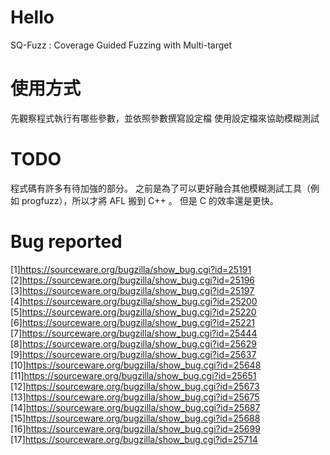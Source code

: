# Hello

SQ-Fuzz : Coverage Guided Fuzzing with Multi-target 

# 使用方式

先觀察程式執行有哪些參數，並依照參數撰寫設定檔
使用設定檔來協助模糊測試

# TODO

程式碼有許多有待加強的部分。
之前是為了可以更好融合其他模糊測試工具（例如 progfuzz），所以才將 AFL 搬到 C++ 。
但是 C 的效率還是更快。

# Bug reported

[1]https://sourceware.org/bugzilla/show_bug.cgi?id=25191
[2]https://sourceware.org/bugzilla/show_bug.cgi?id=25196
[3]https://sourceware.org/bugzilla/show_bug.cgi?id=25197
[4]https://sourceware.org/bugzilla/show_bug.cgi?id=25200
[5]https://sourceware.org/bugzilla/show_bug.cgi?id=25220
[6]https://sourceware.org/bugzilla/show_bug.cgi?id=25221
[7]https://sourceware.org/bugzilla/show_bug.cgi?id=25444
[8]https://sourceware.org/bugzilla/show_bug.cgi?id=25629
[9]https://sourceware.org/bugzilla/show_bug.cgi?id=25637
[10]https://sourceware.org/bugzilla/show_bug.cgi?id=25648
[11]https://sourceware.org/bugzilla/show_bug.cgi?id=25651
[12]https://sourceware.org/bugzilla/show_bug.cgi?id=25673
[13]https://sourceware.org/bugzilla/show_bug.cgi?id=25675
[14]https://sourceware.org/bugzilla/show_bug.cgi?id=25687
[15]https://sourceware.org/bugzilla/show_bug.cgi?id=25688
[16]https://sourceware.org/bugzilla/show_bug.cgi?id=25699
[17]https://sourceware.org/bugzilla/show_bug.cgi?id=25714
